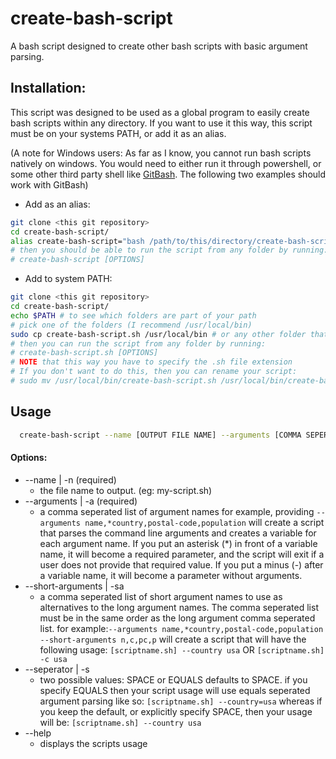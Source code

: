# create-bash-script
A bash script designed to create other bash scripts with basic argument parsing.

## Installation:

This script was designed to be used as a global program to easily create
bash scripts within any directory. If you want to use it this way, this script must be on your systems PATH, or add it as an alias.

(A note for Windows users: As far as I know, you cannot run bash scripts natively on windows. You would need to either run it through powershell, or some other third party shell like [GitBash](https://git-scm.com/downloads).
The following two examples should work with GitBash)

- Add as an alias:
```sh
git clone <this git repository>
cd create-bash-script/
alias create-bash-script="bash /path/to/this/directory/create-bash-script/create-bash-script.sh"
# then you should be able to run the script from any folder by running:
# create-bash-script [OPTIONS]
```

- Add to system PATH:
```sh
git clone <this git repository>
cd create-bash-script/
echo $PATH # to see which folders are part of your path
# pick one of the folders (I recommend /usr/local/bin)
sudo cp create-bash-script.sh /usr/local/bin # or any other folder thats part of your PATH
# then you can run the script from any folder by running:
# create-bash-script.sh [OPTIONS]
# NOTE that this way you have to specify the .sh file extension
# If you don't want to do this, then you can rename your script:
# sudo mv /usr/local/bin/create-bash-script.sh /usr/local/bin/create-bash-script
```

## Usage

```sh
  create-bash-script --name [OUTPUT FILE NAME] --arguments [COMMA SEPERATED LIST]
```

#### Options:
  - --name | -n (required)
    - the file name to output. (eg: my-script.sh)
  - --arguments | -a (required)
    - a comma seperated list of argument names
    for example, providing `--arguments name,*country,postal-code,population`
    will create a script that parses the command line arguments and creates a
    variable for each argument name.
    If you put an asterisk (*) in front of a variable name, it will become a required parameter, and the script will exit if a user does not provide that required value.
    If you put a minus (-) after a variable name, it will become a parameter without arguments.
  - --short-arguments | -sa
    - a comma seperated list of short argument names to use
    as alternatives to the long argument names. The comma seperated list must be in the same order as the long argument comma seperated list.
    for example:`--arguments name,*country,postal-code,population --short-arguments n,c,pc,p` will create a script that will have the following usage: `[scriptname.sh] --country usa` OR `[scriptname.sh] -c usa`
  - --seperator | -s
    - two possible values: SPACE or EQUALS
    defaults to SPACE. if you specify EQUALS then your script usage will use equals seperated argument parsing like so: `[scriptname.sh] --country=usa` whereas if you keep the default, or explicitly specify SPACE, then your usage will be: `[scriptname.sh] --country usa`
  - --help
    - displays the scripts usage
